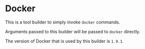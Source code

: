 # Docker

This is a tool builder to simply invoke `docker` commands.

Arguments passed to this builder will be passed to `docker` directly.

The version of Docker that is used by this builder is `1.9.1`.
